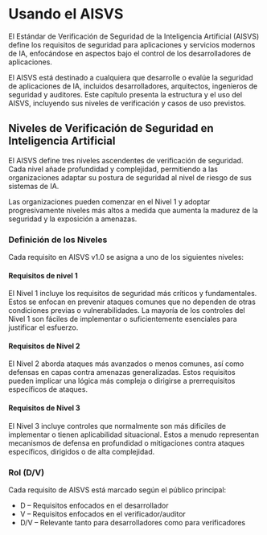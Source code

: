 # Usando el AISVS

El Estándar de Verificación de Seguridad de la Inteligencia Artificial (AISVS) define los requisitos de seguridad para aplicaciones y servicios modernos de IA, enfocándose en aspectos bajo el control de los desarrolladores de aplicaciones.

El AISVS está destinado a cualquiera que desarrolle o evalúe la seguridad de aplicaciones de IA, incluidos desarrolladores, arquitectos, ingenieros de seguridad y auditores. Este capítulo presenta la estructura y el uso del AISVS, incluyendo sus niveles de verificación y casos de uso previstos.

## Niveles de Verificación de Seguridad en Inteligencia Artificial

El AISVS define tres niveles ascendentes de verificación de seguridad. Cada nivel añade profundidad y complejidad, permitiendo a las organizaciones adaptar su postura de seguridad al nivel de riesgo de sus sistemas de IA.

Las organizaciones pueden comenzar en el Nivel 1 y adoptar progresivamente niveles más altos a medida que aumenta la madurez de la seguridad y la exposición a amenazas.

### Definición de los Niveles

Cada requisito en AISVS v1.0 se asigna a uno de los siguientes niveles:

#### Requisitos de nivel 1

El Nivel 1 incluye los requisitos de seguridad más críticos y fundamentales. Estos se enfocan en prevenir ataques comunes que no dependen de otras condiciones previas o vulnerabilidades. La mayoría de los controles del Nivel 1 son fáciles de implementar o suficientemente esenciales para justificar el esfuerzo.

#### Requisitos de Nivel 2

El Nivel 2 aborda ataques más avanzados o menos comunes, así como defensas en capas contra amenazas generalizadas. Estos requisitos pueden implicar una lógica más compleja o dirigirse a prerrequisitos específicos de ataques.

#### Requisitos de Nivel 3

El Nivel 3 incluye controles que normalmente son más difíciles de implementar o tienen aplicabilidad situacional. Estos a menudo representan mecanismos de defensa en profundidad o mitigaciones contra ataques específicos, dirigidos o de alta complejidad.

### Rol (D/V)

Cada requisito de AISVS está marcado según el público principal:

* D – Requisitos enfocados en el desarrollador
* V – Requisitos enfocados en el verificador/auditor
* D/V – Relevante tanto para desarrolladores como para verificadores

